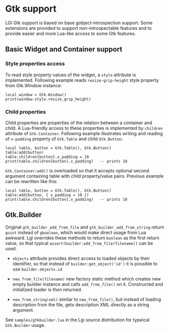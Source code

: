 # Gtk support

LGI Gtk support is based on base gobject-introspection support.  Some
extensions are provided to support non-introspectable features and to
provide easier and more Lua-like access to some Gtk features.

## Basic Widget and Container support

### Style properties access

To read style property values of the widget, a `style` attribute is
implemented.  Following example reads `resize-grip-height` style
property from Gtk.Window instance:

    local window = Gtk.Window()
    print(window.style.resize_grip_height)

### Child properties

Child properties are properties of the relation between a container
and child.  A Lua-friendly access to these properties is implemented
by `children` attribute of `Gtk.Container`.  Following example
illustrates writing and reading of `x-padding` property of `Gtk.Table`
and child `Gtk.Button`:

    local table, button = Gtk.Table(), Gtk.Button()
    table:add(button)
    table.children[button].x_padding = 10
    print(table.children[button].x_padding)   -- prints 10

`Gtk.Container:add()` is overloaded so that it accepts optional second
argument containing table with child property/value pairs.  Previous
example can be rewritten like this:

    local table, button = Gtk.Table(), Gtk.Button()
    table:add(button, { x_padding = 10 })
    print(table.children[button].x_padding)   -- prints 10

## Gtk.Builder

Original `gtk_builder_add_from_file` and `gtk_builder_add_from_string`
return `guint` instead of `gboolean`, which would make direct usage
from Lua awkward.  Lgi overrides these methods to return `boolean` as
the first return value, so that typical
`assert(builder:add_from_file(filename))` can be used.

- `objects` attribute provides direct access to loaded objects by
  their identifier, so that instead of `builder:get_object('id')` it
  is possible to use `builder.objects.id`

- `new_from_file(filename)` new factory static method which creates
  new empty builder instance and calls `add_from_file()` on it.
  Constructed and initialized loader is then returned.

- `new_from_string(xml)` similar to `new_from_file()`, but instead of
  loading description from the file, gets description XML directly as
  a string argument.


See `samples/gtkbuilder.lua` in the Lgi source distribution for
typeical `Gtk.Builder` usage.
